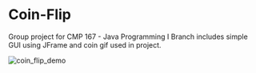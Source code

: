 # Coin-Flip
Group project for CMP 167 - Java Programming I
Branch includes simple GUI using JFrame and coin gif used in project.

![coin_flip_demo](https://cloud.githubusercontent.com/assets/23161228/23934753/ca12d62e-091d-11e7-8240-45ab9d1a96a3.png)
